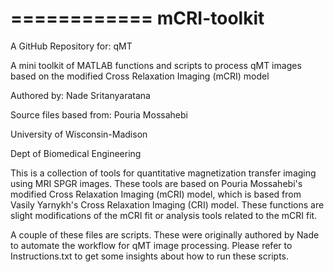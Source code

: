 ============
mCRI-toolkit
============

A GitHub Repository for: qMT

A mini toolkit of MATLAB functions and scripts to process qMT images based on the modified Cross Relaxation Imaging (mCRI) model

Authored by: Nade Sritanyaratana

Source files based from: Pouria Mossahebi

University of Wisconsin-Madison

Dept of Biomedical Engineering


This is a collection of tools for quantitative magnetization transfer imaging using MRI SPGR images. These tools are based on Pouria Mossahebi's modified Cross Relaxation Imaging (mCRI) model, which is based from Vasily Yarnykh's Cross Relaxation Imaging (CRI) model. These functions are slight modifications of the mCRI fit or  analysis tools related to the mCRI fit. 

A couple of these files are scripts. These were originally authored by Nade to automate the workflow for qMT image processing. Please refer to Instructions.txt to get some insights about how to run these scripts.
